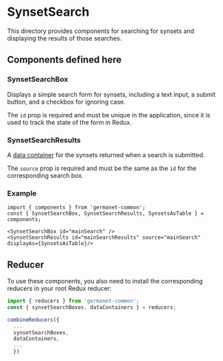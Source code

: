 # SynsetSearch

This directory provides components for searching for synsets and
displaying the results of those searches.

## Components defined here

### SynsetSearchBox

Displays a simple search form for synsets, including a text input, a
submit button, and a checkbox for ignoring case.

The `id` prop is required and must be unique in the application, since
it is used to track the state of the form in Redux.

### SynsetSearchResults

A [data container](../DataContainer) for the synsets returned when a
search is submitted.

The `source` prop is required and must be the same as the `id` for the
corresponding search box.

### Example

```
import { components } from 'germanet-common';
const { SynsetSearchBox, SynsetSearchResults, SynsetsAsTable } = components;

<SynsetSearchBox id="mainSearch" />
<SynsetSearchResults id="mainSearchResults" source="mainSearch" displayAs={SynsetsAsTable}/>
```

## Reducer

To use these components, you also need to install the corresponding
reducers in your root Redux reducer: 
```javascript
import { reducers } from 'germanet-common';
const { synsetSearchBoxes, dataContainers } = reducers;

combineReducers({
  ...
  synsetSearchBoxes,
  dataContainers,
  ...
  })
```

